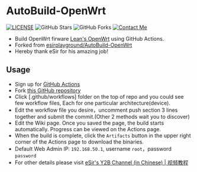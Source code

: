 # AutoBuild-OpenWrt
[![LICENSE](https://img.shields.io/github/license/mashape/apistatus.svg?style=flat&logo=github&label=LICENSE)](https://github.com/vasewa/AutoBuild-OpenWrt/blob/master/LICENSE)
![GitHub Stars](https://img.shields.io/github/stars/vasewa/AutoBuild-OpenWrt.svg?style=flat&logo=appveyor&label=Stars&logo=github)
![GitHub Forks](https://img.shields.io/github/forks/vasewa/AutoBuild-OpenWrt.svg?style=flat&logo=appveyor&label=Forks&logo=github)
[![Contact Me](https://img.shields.io/badge/Contact-telegram-blue)](https://t.me/vasewa)

- Build OpenWrt firware [Lean's OpenWrt](https://github.com/coolsnowwolf/lede) using GitHub Actions.
- Forked from [esirplayground/AutoBuild-OpenWrt](https://github.com/esirplayground/AutoBuild-OpenWrt)
- Hereby thank eSir for his amazing job!

## Usage

- Sign up for [GitHub Actions](https://github.com/features/actions/signup)
- Fork [this GitHub repository](https://github.com/vasewa/AutoBuild-OpenWrt)
- Click [.github/workflows] folder on the top of repo and you could see few workflow files, Each for one particular architecture(device).
- Edit the workflow file you desire，uncomment push section 3 lines together and submit the commit.(Other 2 methods wait you to discover)
- Edit the Wiki page. Once you saved the page, the build starts automatically. Progress can be viewed on the Actions page.
- When the build is complete, click the `Artifacts` button in the upper right corner of the Actions page to download the binaries.
- Default Web Admin IP: `192.168.50.1`, username `root`，password `password`
- For other details please visit [eSir's Y2B Channel (in Chinese) | 视频教程](https://www.youtube.com/c/esirplayground)
